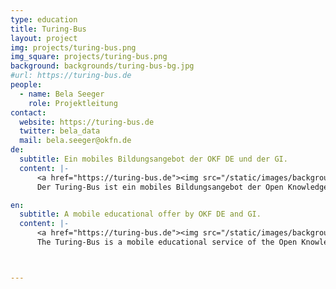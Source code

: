 ```yaml
---
type: education
title: Turing-Bus
layout: project
img: projects/turing-bus.png
img_square: projects/turing-bus.png
background: backgrounds/turing-bus-bg.jpg
#url: https://turing-bus.de
people:
  - name: Bela Seeger
    role: Projektleitung
contact:
  website: https://turing-bus.de
  twitter: bela_data
  mail: bela.seeger@okfn.de
de:
  subtitle: Ein mobiles Bildungsangebot der OKF DE und der GI.
  content: |-
      <a href="https://turing-bus.de"><img src="/static/images/backgrounds/turing-bus-bg.jpg"></a>
      Der Turing-Bus ist ein mobiles Bildungsangebot der Open Knowledge Foundation Deutschland und der Gesellschaft für Informatik im Wissenschaftsjahr 2018 - 'Arbeitswelten der Zukunft' für Schulen, Jugendclubs und lokale Institutionen. Der Bus möchte die Rolle von Digitalisierung und Technologie für Beruf und Gesellschaft mit Workshops, Vorträgen und Hands-on-Sessions ergründen, diskutieren und kritisch hinterfragen. Die Zielgruppe des Projektes sind Jugendliche und junge Erwachsene im Alter zwischen 15 und 25 Jahren.

en:
  subtitle: A mobile educational offer by OKF DE and GI.
  content: |-
      <a href="https://turing-bus.de"><img src="/static/images/backgrounds/turing-bus-bg.jpg"></a>
      The Turing-Bus is a mobile educational service of the Open Knowledge Foundation Germany and the Gesellschaft für Informatik e.V. in the Science Year 2018 - working environments of the future for schools, youth clubs and local institutions. The bus wants to explore, discuss and critically question the role of digitization and technology for work and society with workshops, lectures and hands-on sessions. The target group of the project are young people between the ages of 15 and 25.



---
```

